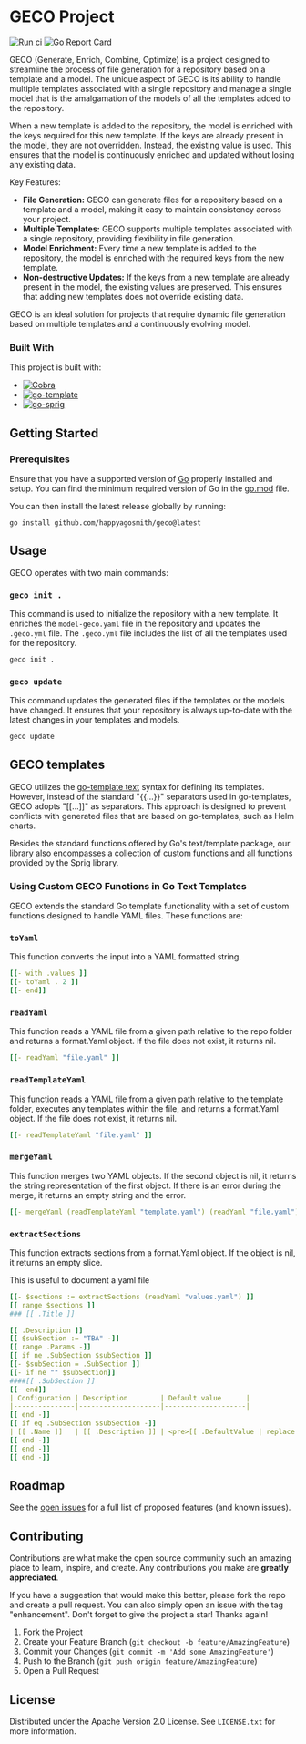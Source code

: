 # GECO Project

[![Run ci](https://github.com/happyagosmith/geco/actions/workflows/ci.yml/badge.svg)](https://github.com/happyagosmith/geco/actions/workflows/ci.yml)
[![Go Report Card](https://goreportcard.com/badge/github.com/happyagosmith/geco)](https://goreportcard.com/report/github.com/happyagosmith/geco)

GECO (Generate, Enrich, Combine, Optimize) is a project designed to streamline the process of file generation for a repository based on a template and a model. The unique aspect of GECO is its ability to handle multiple templates associated with a single repository and manage a single model that is the amalgamation of the models of all the templates added to the repository.

When a new template is added to the repository, the model is enriched with the keys required for this new template. If the keys are already present in the model, they are not overridden. Instead, the existing value is used. This ensures that the model is continuously enriched and updated without losing any existing data.

Key Features:

- **File Generation:** GECO can generate files for a repository based on a template and a model, making it easy to maintain consistency across your project.
- **Multiple Templates:** GECO supports multiple templates associated with a single repository, providing flexibility in file generation.
- **Model Enrichment:** Every time a new template is added to the repository, the model is enriched with the required keys from the new template.
- **Non-destructive Updates:** If the keys from a new template are already present in the model, the existing values are preserved. This ensures that adding new templates does not override existing data.

GECO is an ideal solution for projects that require dynamic file generation based on multiple templates and a continuously evolving model.

### Built With

This project is built with:

* [![Cobra][Cobra]][Cobra-url]
* [![go-template][go-template]][go-template-url]
* [![go-sprig][go-sprig]][go-sprig-url]

## Getting Started

### Prerequisites
Ensure that you have a supported version of [Go](https://go.dev/) properly installed and setup. You can find the minimum required version of Go in the [go.mod](go.mod) file.

You can then install the latest release globally by running:
```shell
go install github.com/happyagosmith/geco@latest
```

## Usage

GECO operates with two main commands:

### `geco init .`

This command is used to initialize the repository with a new template. It enriches the `model-geco.yaml` file in the repository and updates the `.geco.yml` file. The `.geco.yml` file includes the list of all the templates used for the repository.

```bash
geco init .
```

### `geco update`

This command updates the generated files if the templates or the models have changed. It ensures that your repository is always up-to-date with the latest changes in your templates and models.

```bash
geco update
```

## GECO templates

GECO utilizes the [go-template text](https://pkg.go.dev/text/template) syntax for defining its templates. However, instead of the standard "{{...}}" separators used in go-templates, GECO adopts "[[...]]" as separators. This approach is designed to prevent conflicts with generated files that are based on go-templates, such as Helm charts.

Besides the standard functions offered by Go's text/template package, our library also encompasses a collection of custom functions and all functions provided by the Sprig library.

### Using Custom GECO Functions in Go Text Templates

GECO extends the standard Go template functionality with a set of custom functions designed to handle YAML files. These functions are:

### `toYaml`

This function converts the input into a YAML formatted string.

```yaml
[[- with .values ]]
[[- toYaml . 2 ]]
[[- end]]
```

### `readYaml`

This function reads a YAML file from a given path relative to the repo folder and returns a format.Yaml object. If the file does not exist, it returns nil.

```yaml
[[- readYaml "file.yaml" ]]
```

### `readTemplateYaml`

This function reads a YAML file from a given path relative to the template folder, executes any templates within the file, and returns a format.Yaml object. If the file does not exist, it returns nil.

```yaml
[[- readTemplateYaml "file.yaml" ]]
```

### `mergeYaml`

This function merges two YAML objects. If the second object is nil, it returns the string representation of the first object. If there is an error during the merge, it returns an empty string and the error.

```yaml
[[- mergeYaml (readTemplateYaml "template.yaml") (readYaml "file.yaml")]]
```

### `extractSections`

This function extracts sections from a format.Yaml object. If the object is nil, it returns an empty slice.

This is useful to document a yaml file

```yaml
[[- $sections := extractSections (readYaml "values.yaml") ]]
[[ range $sections ]]
### [[ .Title ]]

[[ .Description ]]
[[ $subSection := "TBA" -]]
[[ range .Params -]]
[[ if ne .SubSection $subSection ]]
[[- $subSection = .SubSection ]]
[[- if ne "" $subSection]]
####[[ .SubSection ]]
[[- end]]
| Configuration | Description        | Default value      |
|---------------|--------------------|--------------------|
[[ end -]]
[[ if eq .SubSection $subSection -]]
| [[ .Name ]]   | [[ .Description ]] | <pre>[[ .DefaultValue | replace "\n" "<br/>"]] </pre>|
[[ end -]]
[[ end -]]
[[ end -]]
```


## Roadmap

See the [open issues](https://github.com/happyagosmith/geco/issues) for a full list of proposed features (and known issues).
## Contributing

Contributions are what make the open source community such an amazing place to learn, inspire, and create. Any contributions you make are **greatly appreciated**.

If you have a suggestion that would make this better, please fork the repo and create a pull request. You can also simply open an issue with the tag "enhancement".
Don't forget to give the project a star! Thanks again!

1. Fork the Project
2. Create your Feature Branch (`git checkout -b feature/AmazingFeature`)
3. Commit your Changes (`git commit -m 'Add some AmazingFeature'`)
4. Push to the Branch (`git push origin feature/AmazingFeature`)
5. Open a Pull Request

## License

Distributed under the Apache Version 2.0 License. See `LICENSE.txt` for more information.

<!-- MARKDOWN LINKS & IMAGES -->
<!-- https://www.markdownguide.org/basic-syntax/#reference-style-links -->
[license-url]: https://github.com/happyagosmith/geco/blob/main/LICENSE
[go-template]: https://img.shields.io/static/v1?label=text-template&message=latest&color=blue
[go-template-url]: https://pkg.go.dev/text/template
[cobra]: https://img.shields.io/static/v1?label=cobra&message=v1.7.0&color=blue
[cobra-url]: https://github.com/spf13/cobra
[go-sprig]: https://img.shields.io/static/v1?label=sprig&message=latest&color=blue
[go-sprig-url]: https://masterminds.github.io/sprig/